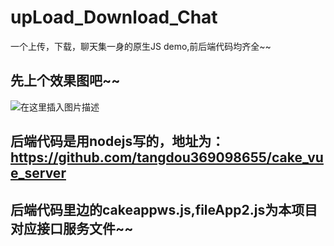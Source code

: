 # upLoad_Download_Chat
一个上传，下载，聊天集一身的原生JS demo,前后端代码均齐全~~

## 先上个效果图吧~~
![在这里插入图片描述](https://img-blog.csdnimg.cn/20210605160306673.png?x-oss-process=image/watermark,type_ZmFuZ3poZW5naGVpdGk,shadow_10,text_aHR0cHM6Ly9ibG9nLmNzZG4ubmV0L3Rhbmdkb3UzNjkwOTg2NTU=,size_16,color_FFFFFF,t_70)
## 后端代码是用nodejs写的，地址为：https://github.com/tangdou369098655/cake_vue_server
## 后端代码里边的cakeappws.js,fileApp2.js为本项目对应接口服务文件~~
